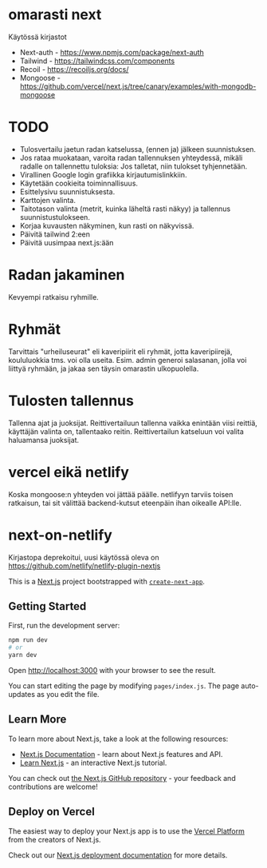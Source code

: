 # omarasti next

Käytössä kirjastot

- Next-auth - https://www.npmjs.com/package/next-auth
- Tailwind - https://tailwindcss.com/components
- Recoil - https://recoiljs.org/docs/
- Mongoose - https://github.com/vercel/next.js/tree/canary/examples/with-mongodb-mongoose



# TODO
- Tulosvertailu jaetun radan katselussa, (ennen ja) jälkeen suunnistuksen.
- Jos rataa muokataan, varoita radan tallennuksen yhteydessä,
  mikäli radalle on tallennettu tuloksia: Jos talletat, niin tulokset tyhjennetään.
- Virallinen Google login grafiikka kirjautumislinkkiin.
- Käytetään cookieita toiminnallisuus.
- Esittelysivu suunnistuksesta.
- Karttojen valinta.
- Taitotason valinta (metrit, kuinka läheltä rasti näkyy) ja tallennus suunnistustulokseen.
- Korjaa kuvausten näkyminen, kun rasti on näkyvissä.
- Päivitä tailwind 2:een
- Päivitä uusimpaa next.js:ään



# Radan jakaminen

Kevyempi ratkaisu ryhmille.


# Ryhmät

Tarvittais "urheiluseurat" eli kaveripiirit eli ryhmät,
jotta kaveripiirejä, koululuokkia tms. voi olla useita.
Esim. admin generoi salasanan, jolla voi liittyä ryhmään, ja jakaa sen
täysin omarastin ulkopuolella.


# Tulosten tallennus

Tallenna ajat ja juoksijat.
Reittivertailuun tallenna vaikka enintään viisi reittiä,
käyttäjän valinta on, tallentaako reitin.
Reittivertailun katseluun voi valita haluamansa juoksijat.



# vercel eikä netlify

Koska mongoose:n yhteyden voi jättää päälle. 
netlifyyn tarviis toisen ratkaisun, tai sit välittää backend-kutsut eteenpäin ihan oikealle API:lle.



# next-on-netlify
Kirjastopa deprekoitui, uusi käytössä oleva on
https://github.com/netlify/netlify-plugin-nextjs



This is a [Next.js](https://nextjs.org/) project bootstrapped with [`create-next-app`](https://github.com/vercel/next.js/tree/canary/packages/create-next-app).

## Getting Started

First, run the development server:

```bash
npm run dev
# or
yarn dev
```

Open [http://localhost:3000](http://localhost:3000) with your browser to see the result.

You can start editing the page by modifying `pages/index.js`. The page auto-updates as you edit the file.

## Learn More

To learn more about Next.js, take a look at the following resources:

- [Next.js Documentation](https://nextjs.org/docs) - learn about Next.js features and API.
- [Learn Next.js](https://nextjs.org/learn) - an interactive Next.js tutorial.

You can check out [the Next.js GitHub repository](https://github.com/vercel/next.js/) - your feedback and contributions are welcome!

## Deploy on Vercel

The easiest way to deploy your Next.js app is to use the [Vercel Platform](https://vercel.com/import?utm_medium=default-template&filter=next.js&utm_source=create-next-app&utm_campaign=create-next-app-readme) from the creators of Next.js.

Check out our [Next.js deployment documentation](https://nextjs.org/docs/deployment) for more details.
